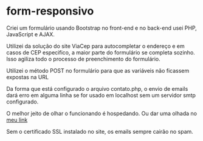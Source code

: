 # form-responsivo

Criei um formulário usando Bootstrap no front-end e no back-end usei PHP, JavaScript e AJAX.

Utilizei da solução do site ViaCep para autocompletar o endereço e em casos de CEP especifico, a maior parte do formulário se completa sozinho.
Isso agiliza todo o processo de preenchimento do formulário.

Utilizei o método POST no formulário para que as variáveis não ficassem expostas na URL

Da forma que está configurado o arquivo contato.php, o envio de emails dará erro em alguma linha se for usado em localhost sem um servidor smtp configurado.

O melhor jeito de olhar o funcionando é hospedando. Ou dar uma olhada no [meu link](http://beta.demaio.dev.br/form-responsivo/index.html)

Sem o certificado SSL instalado no site, os emails sempre cairão no spam.
